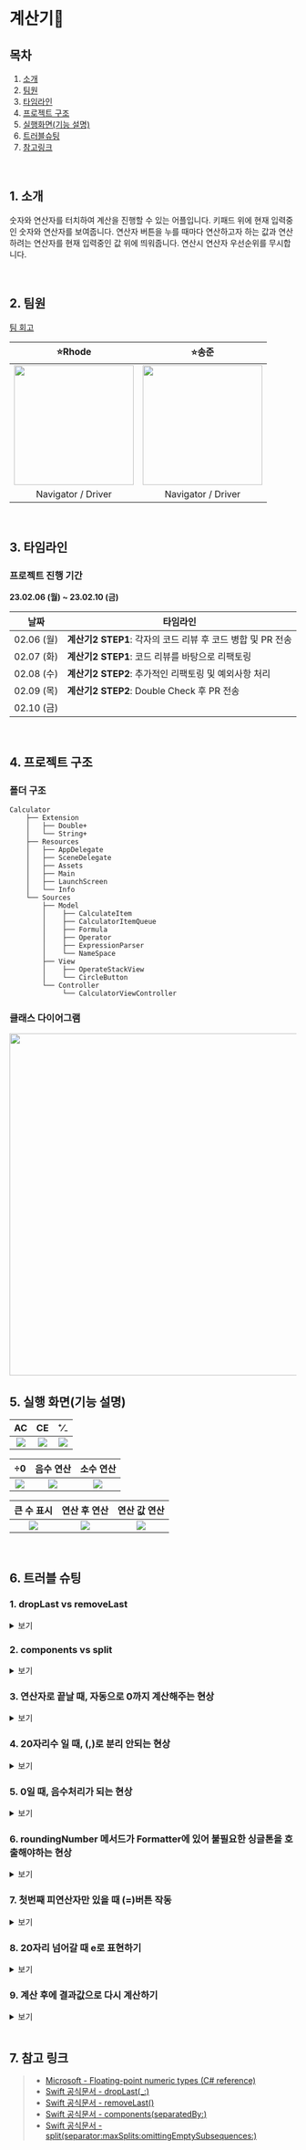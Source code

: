 # 계산기🔢

## 목차
1. [소개](#1-소개)
2. [팀원](#2-팀원)
3. [타임라인](#3-타임라인)
4. [프로젝트 구조](#4-프로젝트-구조)
5. [실행화면(기능 설명)](#5-실행-화면기능-설명)
6. [트러블슈팅](#6-트러블-슈팅)
7. [참고링크](#7-참고-링크)

<br/>

## 1. 소개
숫자와 연산자를 터치하여 계산을 진행할 수 있는 어플입니다. 키패드 위에 현재 입력중인 숫자와 연산자를 보여줍니다. 연산자 버튼을 누를 때마다 연산하고자 하는 값과 연산하려는 연산자를 현재 입력중인 값 위에 띄워줍니다. 연산시 연산자 우선순위를 무시합니다. 


<br/>

## 2. 팀원
[팀 회고]()

|⭐️Rhode| ⭐️송준 |
| :--------: | :-------: |
|<img height="210px" src="https://i.imgur.com/XyDwGwe.jpg">| <img height="210px" src="https://i.imgur.com/9Bd6NIT.png"> |
| Navigator / Driver | Navigator / Driver |



</br>

## 3. 타임라인
### 프로젝트 진행 기간
**23.02.06 (월) ~ 23.02.10 (금)** 

|날짜|타임라인|
| :-------: | ------- |
|02.06 (월) | **계산기2 STEP1**: 각자의 코드 리뷰 후 코드 병합 및 PR 전송 |
|02.07 (화) | **계산기2 STEP1**: 코드 리뷰를 바탕으로 리팩토링  |
|02.08 (수) | **계산기2 STEP2**: 추가적인 리팩토링 및 예외사항 처리|
|02.09 (목) | **계산기2 STEP2**: Double Check 후 PR 전송 |
|02.10 (금) |  |


<br/>

## 4. 프로젝트 구조
### 폴더 구조
````
Calculator
    ├── Extension
    │   ├── Double+
    │   └── String+
    ├── Resources
    │   ├── AppDelegate
    │   ├── SceneDelegate
    │   ├── Assets
    │   ├── Main
    │   ├── LaunchScreen
    │   └── Info
    └── Sources
        ├── Model
        │    ├── CalculateItem
        │    ├── CalculatorItemQueue
        │    ├── Formula
        │    ├── Operator
        │    ├── ExpressionParser
        │    └── NameSpace
        ├── View
        │    ├── OperateStackView
        │    └── CircleButton
        └── Controller
             └── CalculatorViewController    
````


### 클래스 다이어그램

<img height="600px" src="https://i.imgur.com/rLm5AT9.png">


<br/>

## 5. 실행 화면(기능 설명)

| AC | CE | ⁺⁄₋ |
| :--------: | :--------: | :--------: |
| ![](https://i.imgur.com/evRMOQI.gif) | ![](https://i.imgur.com/Sf1YSNT.gif) | ![](https://i.imgur.com/S3UrM2e.gif) |


| ÷0 | 음수 연산 | 소수 연산 |
| :--------: | :--------: | :--------: |
| ![](https://i.imgur.com/EpGYX8n.gif) | ![](https://i.imgur.com/DEgf5El.gif) | ![](https://i.imgur.com/etIwEEZ.gif) |


| 큰 수 표시 | 연산 후 연산 | 연산 값 연산 |
| :--------: | :--------: | :--------: |
| ![](https://i.imgur.com/QBiOu2l.gif) | ![](https://i.imgur.com/o6ZDzb2.gif) | ![](https://i.imgur.com/ETgL9DN.gif) |

</br>

## 6. 트러블 슈팅
### 1. dropLast vs removeLast
<details>
<summary> 보기 </summary>
 마지막 문자열을 제거할 때, 사용할 메서드 결정에 있어 `dropLast`와 `removeLast`를 고민했습니다. 
 - `dropLast`를 사용하게 될 경우 새로운 배열을 생성해주어야 합니다.
```swift
func dropLast(_ k: Int) -> Self.SubSequence
```

- `removeLast`의 경우 `mutating func`으로 자기 자신을 변경시켜줄 수 있습니다.
```swift
@discardableResult mutating func removeLast() -> Self.Element

```

- 고로 현재 String값의 마지막 값만 삭제하면 되기 때문에 `removeLast`를 채택하여 사용했습니다.
<br/>
 
 기존의 코드는 다음과 같습니다:
 ```swift
 if Operator(rawValue: lastString) != nil {
                guard stringToBeCalculated = String(stringToBeCalculated.dropLast()) 
                removePreviousOperands()
            }
```

변경된 코드:
```swift
 if Operator(rawValue: lastString) != nil {
                stringToBeCalculated.removeLast()
                removePreviousOperands()
            }
```
</details>


### 2. components vs split 
<details>
<summary> 보기 </summary>
    
`extension String`에서 `split`을 구현하는데에 있어 의견차이가 있었습니다.
다음과 같은 특성으로 인하여 components를 사용하는 것이 적합하다고 판단하였습니다:
 - components: 매개변수로 String 타입 받음, [String]반환
 - split: 매개변수로 Character 타입 받음, [Substring]반환
split을 사용하게 되면 `map`과 같은 고차함수를 통해서 배열의 요소들을 String 타입으로 모두 바꿔줘야합니다. components를 사용하면 매개변수만 String 타입으로 바꿔주어도 되기 때문에 components를 사용하게 되었습니다.
</details>


### 3. 연산자로 끝날 때, 자동으로 0까지 계산해주는 현상
<details>
<summary> 보기 </summary>
    
1+2/3+=이라는 연산을 할 때, 기존에는 1+2/3+0으로 계산이 되어 결과값이 1로 나왔습니다. 그러나, 이 부분은 계산버튼(=)을 눌러도 계산이 되지 않아야한다는 것을 깨달았습니다.
그래서 다음과 같이 코드를 수정하였습니다:
```swift
@IBAction private func tapCalculateButton(_ sender: UIButton) {
        ...
        if let result = calculate() {
            isCalculated = true
            displayPreviousOperands()
            resetCurrentNumber()
            initializeCurrentOperator()
            displayResult(result: result)
        } else { return }
        ...
    }
    
    private func calculate() -> Double? {
        let lastIndex = stringToBeCalculated.index(before: stringToBeCalculated.endIndex)
        let lastString = stringToBeCalculated[lastIndex]
        if Operator(rawValue: lastString) != nil {
            return nil
        }
        ...
    }
```
수정 후 코드에 따르면 계산하고자하는 String의 마지막 값이 `Operator`에 해당하면 nil을 반환합니다. 그리고 `result = calculate()`가 `nil`일 경우에는 `return`을 하여 메서드에서 빠져나오게 하였습니다. 이를 통해서 마지막 값이 연산자이면 계산이 진행되지 않도록 할 수 있었습니다.
</details>
    
### 4. 20자리수 일 때, (,)로 분리 안되는 현상 

<details>
<summary> 보기 </summary>
    
기존의 코드는 다음과 같았습니다:
```swift
var stringWithComma: String {
        let numberFormatter = NumberFormatter()
        numberFormatter.numberStyle = .decimal
        
        let splittedNumber = self.components(separatedBy: ".")
        if splittedNumber.count == 1 {
            guard let intValue = Int(splittedNumber[0]) else {
                return self
            }
            return numberFormatter.string(from: Decimal(intValue) as NSNumber) ?? self
        } else if splittedNumber.count == 2 {
            guard let intNumberBeforeDecimalPoint = Int(splittedNumber[0]) else {
                return self
            }
            let numberBeforeDecimalPoint = numberFormatter.string(from: Decimal(intNumberBeforeDecimalPoint) as NSNumber) ?? self
            let wholeNumber = numberBeforeDecimalPoint + "." + splittedNumber[1]
            return wholeNumber
        }
        return self
    }
```
이 때, 1을 20개 입력하게 되면 11,111,111,111,111,111,111이 아닌 11111111111111111가 나오게 되었습니다. 
splittedNumber[0]이 "11111111111111111"일 경우, Int로 변환할 수 없어 self인 "11111111111111111"가 그대로 반환되기 때문에 생기는 문제였습니다.
이를 해결하기 위하여 다음과 같이 코드를 수정하였습니다:
```swift
guard let decimalValue = Decimal(string: splittedNumber[0]) else {
                return self
            }
            return numberFormatter.string(from: decimalValue as NSNumber) ?? self
```
수정 후 코드에 따르면, 기존의 string을 그대로 Decimal로 변환해줍니다. 그리하여 Int의 범위를 초과하는 수를 Int로 변환할 때 nil이 나오는 오류를 막을 수 있었습니다.
</details>
    
### 5. 0일 때, 음수처리가 되는 현상
<details>
<summary> 보기 </summary>
    
입력된 창이 0인 상태에서 `-/+` 버튼을 누를 때, `-0`이 되는 현상이 있었습니다. 그러나, 이 부분은 `-/+` 버튼을 눌러도 여전히 `0`이어야한다는 것을 깨달았습니다.
그래서 다음과 같이 코드를 수정하였습니다:
```swift
private func convertSign() {
        guard currentNumber != NameSpace.emptyString else {
            return
        }
    ...
    }
```
수정 후 코드에 따르면, `currentNumber`가 빈 String일 때, 메서드를 종료해줍니다. 그리하여 숫자가 입력되지 않은(입력창에 0이 보이는) 상태에서는 음수기호(-)가 붙지 않게 됩니다.
</details>

### 6. roundingNumber 메서드가 Formatter에 있어 불필요한 싱글톤을 호출해야하는 현상
<details>
<summary> 보기 </summary>
    
- 기존 코드에서는 `CalculatorFormatter`를 싱글톤 객체로 만들어 사용했습니다. 
- `extension Double`에 함수를 선언하면, 반환값이 `String`이 아닌 `Double` 나와야 되는 것으로 헷갈려서 `CalculatorFormatter`라는 새로운 클래스를 생성했습니다.
- 토의 끝에 `extension Double`에 함수를 선언해도 문제가 없음을 인지하고 `roundingNumber`메서드를 선언했습니다.


변경 전 
```swift
class CalculatorFormatter {
    static let shared = CalculatorFormatter()
    private init() {}
    
    func roundingNumber(from number: Double) -> String {
        let numberFormatter = NumberFormatter() 
        numberFormatter.maximumFractionDigits = 20
        numberFormatter.roundingMode = .ceiling
        let result = numberFormatter.string(for: number) ?? String(number)
        return result
    }
}
```

변경 후
```swift
extension Double: CalculateItem {
    func roundingNumber() -> String {
        let numberFormatter = NumberFormatter()
        numberFormatter.maximumFractionDigits = 20
        numberFormatter.roundingMode = .ceiling
        let result = numberFormatter.string(for: self) ?? String(self)
        return result
    }
}
```
</details>

### 7. 첫번째 피연산자만 있을 때 (=)버튼 작동 
<details>
<summary> 보기 </summary>
    
첫번째 피연산자가 들어가 있고 연산자는 들어가 있지 않을 때 (=)버튼을 누를 경우 첫번째 피연산자가 결과값으로 들어가는 오류가 있었습니다. 이를 방지하기 위해 첫번째 피연산자만 들어가 있을 경우 (=)버튼이 작동되지 않게 분기처리했습니다.
- 변경 전
```swift
private func calculate() -> Double? {
        let lastIndex = stringToBeCalculated.index(before: stringToBeCalculated.endIndex)
        let lastString = stringToBeCalculated[lastIndex]
        if Operator(rawValue: lastString) != nil {
            return nil
        }
    
        var calculateFormula = ExpressionParser.parse(from: stringToBeCalculated)
        stringToBeCalculated = NameSpace.emptyString
        return calculateFormula.result()
    }
```

- 변경 후
```swift
private func calculate() -> Double? {
        let lastIndex = stringToBeCalculated.index(before: stringToBeCalculated.endIndex)
        let lastString = stringToBeCalculated[lastIndex]
        if Operator(rawValue: lastString) != nil {
            return nil
        }
        // 분기처리를 위한 조건문
        var isNumberOnly: Bool = true
        for `operator` in Operator.allCases {
            if stringToBeCalculated.contains(`operator`.rawValue) {
                isNumberOnly = false
            }
        }
        if isNumberOnly {
            return nil
        }

        var calculateFormula = ExpressionParser.parse(from: stringToBeCalculated)
        stringToBeCalculated = NameSpace.emptyString
        return calculateFormula.result()
    }
```
</details>

### 8. 20자리 넘어갈 때 e로 표현하기
<details>
<summary> 보기 </summary>
    
숫자를 20자리만 표현하라는 요구사항이 있었습니다. 20자리에 20자리를 곱하면 20자리를 넘는 결과가 나타나게 됩니다. 기존의 `roundingNumber()`를 통해서 소수부를 20자리까지 만들 수 있지만, 그것을 20자리 안으로 표현하기 위해서 'e'의 개념을 사용하게 되었습니다. 
생각했던 방향은 두 가지가 있었습니다:
1. 주어진 숫자를 10^n만큼 나누고 rounding을 한 후 다시 10^n을 곱해주는 방법(n = 정수부의 자릿수 - 1)
2. String으로 앞에서부터 17자리 잘라주는 방법

처음에는 첫 번째 방법처럼 하려고 했습니다. 그러기 위해서는 주어진 result를 숫자의 형태인 Double이나 Decimal로 바꿔야했는데, Double이든 Decimal이든 그 가용범위가 40자리까지 미치지 못한다는 점이 마음에 걸렸습니다. 그래서 두 번째 방법을 채택했습니다:
```swift
func convertToExponent() -> String {
    guard self.count > 20 else {
        return self
    }
    let splittedNumber = self.components(separatedBy: NameSpace.dot)
    let eCount = splittedNumber[0].count - 1
    let stringToBeRounded: String
    if splittedNumber.count == 1 {
        stringToBeRounded = splittedNumber[0]
    } else {
        stringToBeRounded = splittedNumber[0] + splittedNumber[1]
    }
    var newString = NameSpace.emptyString
    for number in stringToBeRounded {
        newString += String(number)
        if newString.count == 17 {
            break
        }
    }
    newString.insert(Character(NameSpace.dot), at: newString.index(newString.startIndex, offsetBy: 1))
    newString += "e" + String(eCount)
    return newString
}
```
이 결과, 12345678901234567890123이라는 숫자가 있다면, 1.2345678901234567e22로 표현되게 됩니다.
</details>

### 9. 계산 후에 결과값으로 다시 계산하기
<details>
<summary> 보기 </summary>
    
리팩토링하기 전에는 계산 후에 연산자를 누르고 계산을 하게 되면 앞에 0이 있는 것으로 상정하고 새로운 계산이 진행됩니다. 가령 1+2+3=6을 한 후에 *3을 하면 18이 아닌 0이 나타나게 됩니다. 계산한 결과값을 이어받아 다시 계산할 수 있도록 하기 위해서 다음과 같은 리팩토링을 하였습니다:

- 변경 전
```swift
@IBAction private func tapOperatorButton(_ sender: UIButton) {
    
    displayPreviousOperands()
    insertOperatorSign(titleName: sender.titleLabel?.text)
    displayCurrentOperator(titleName: sender.titleLabel?.text)
    fixateScrollViewBottom()
    resetCurrentNumber()
}
```

- 변경 후
```swift
@IBAction private func tapOperatorButton(_ sender: UIButton) {
    if isCalculated {
        allClearViews()
        stringToBeCalculated += currentNumber
        isCalculated = false
    }
    displayPreviousOperands()
    insertOperatorSign(titleName: sender.titleLabel?.text)
    displayCurrentOperator(titleName: sender.titleLabel?.text)
    fixateScrollViewBottom()
    resetCurrentNumber()
}
```
</details>


<br/>

## 7. 참고 링크

> - [Microsoft - Floating-point numeric types (C# reference)](https://learn.microsoft.com/en-us/dotnet/csharp/language-reference/builtin-types/floating-point-numeric-types)
> - [Swift 공식문서 - dropLast(_:)](https://developer.apple.com/documentation/swift/string/droplast(_:))
> - [Swift 공식문서 - removeLast()](https://developer.apple.com/documentation/swift/array/removelast())
> - [Swift 공식문서 - components(separatedBy:)](https://developer.apple.com/documentation/foundation/nsstring/1413214-components)
> - [Swift 공식문서 - split(separator:maxSplits:omittingEmptySubsequences:)](https://developer.apple.com/documentation/swift/string/split(separator:maxsplits:omittingemptysubsequences:))





